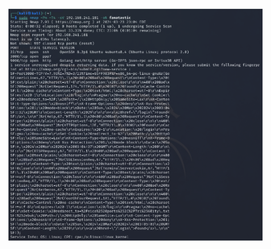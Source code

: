 
![Fanatastic1](https://github.com/zmiddle/CTF-Writeups/blob/main/OSPG/Fanatastic/images/Fanatastic%201.png)
